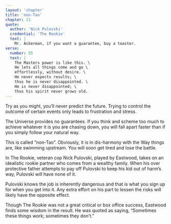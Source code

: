 ```yaml
---
layout: 'chapter'
title: 'non-Tao'
chapter: 21
quote:
  author: 'Nick Pulovski'
  credential: 'The Rookie'
  text: |
    Mr. Ackerman, if you want a guarantee, buy a toaster.
verse:
  number: 55
  text: |
    The Masters power is like this. \
    He lets all things come and go \
    effortlessly, without desire. \
    He never expects results; \
    thus he is never disappointed. \
    He is never disappointed; \
    thus his spirit never grows old.
---
```


Try as you might, you’ll never predict the future.
Trying to control the outcome of certain events only
leads to frustration and stress.

The Universe provides no guarantees.
If you think and scheme too much to achieve whatever
it is you are chasing down, you will fall apart faster
than if you simply follow your natural way.

This is called “non-Tao”. Obviously,
it is in dis-harmony with the Way things are,
like swimming upstream. You will soon get tired and lose the battle.

In The Rookie, veteran cop Nick Pulovski, played by Eastwood,
takes on an idealistic rookie partner who comes from a wealthy family.
When his over protective father attempts to pay off Pulovski to keep
his kid out of harm’s way, Pulovski will have none of it.

Pulovski knows the job is inherently dangerous and that is what
you sign up for when you get into it.
Any extra effort on his part to lessen the
risks will likely have the opposite effect.

Though The Rookie was not a great critical or box office success,
Eastwood finds some wisdom in the result.
He was quoted as saying, “Sometimes these things work; sometimes they don’t.”
